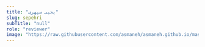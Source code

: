 ```yaml
--- 
title: "یحیی سپهری" 
slug: sepehri 
subTitle: "null" 
role: "reviewer" 
image: "https://raw.githubusercontent.com/asmaneh/asmaneh.github.io/master/assets/img/authors/sepehri.jfif" 
--- 
```

